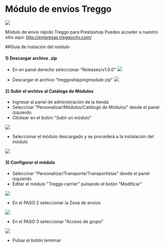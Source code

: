 # Módulo de envíos Treggo


![](https://i.imgur.com/DYo1Ad5.jpg)

Módulo de envío rápido Treggo para Prestashop
Puedes acceder a nuestro sitio aquí: <http://empresas.treggocity.com/>


##Guía de instación del  módulo

#### 1) Descargar archivo .zip
+ En en panel derecho seleccionar "Releases/v1.0.0"
![](https://i.imgur.com/TbHo7cH.png)

+ Descargar el archivo "treggoshippingmodule.zip"
![](https://i.imgur.com/lfsiza7.png)

#### 2) Subir el archivo al Catálogo de Módulos

+ Ingresar al panel de administración de la tienda
+ Seleccinar "Personalizar/Módulos/Catálogo de Módulos" desde el panel izquierdo
+ Clickear en el botón "Subir un módulo"

![](https://i.imgur.com/MupNT1d.png)


+ Seleccionar el módulo descargado y se procederá a la instalación del módulo

![](https://i.imgur.com/XTWBA2Q.png)

#### 3) Configurar el módulo
+ Seleccinar "Personalizar/Transporte/Transportistas" desde el panel izquierdo
+ Editar el módulo "Treggo carrier" pulsando el botón "Modificar"

![](https://i.imgur.com/KGHQ8pJ.png)

+ En el PASO 2 seleccionar la Zona de envios

![](https://i.imgur.com/M7I1izd.png)


+ En el PASO 3 seleccionar "Acceso de grupo"

![](https://i.imgur.com/j3sWmaS.png)
+ Pulsar el botón terminar
